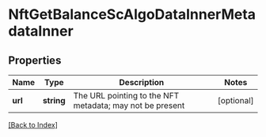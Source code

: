 # NftGetBalanceScAlgoDataInnerMetadataInner

## Properties

Name | Type | Description | Notes
------------ | ------------- | ------------- | -------------
**url** | **string** | The URL pointing to the NFT metadata; may not be present | [optional]

[[Back to Index]](../index.md)
